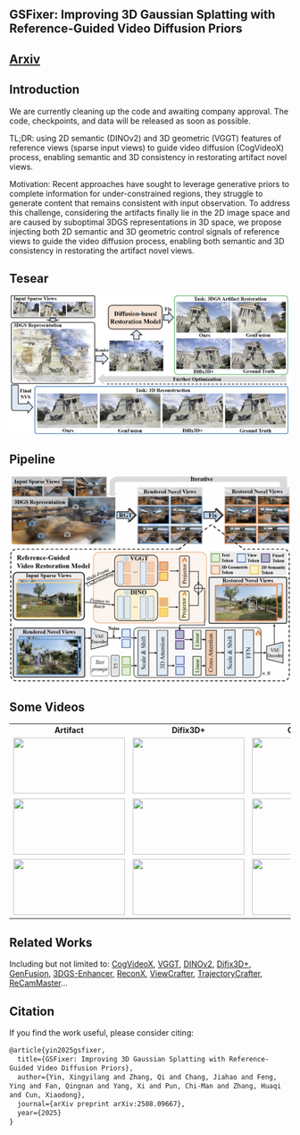 ## GSFixer: Improving 3D Gaussian Splatting with Reference-Guided Video Diffusion Priors
## [Arxiv](https://www.arxiv.org/pdf/2508.09667)

## Introduction

We are currently cleaning up the code and awaiting company approval. The code, checkpoints, and data will be released as soon as possible.

TL;DR: using 2D semantic (DINOv2) and 3D geometric (VGGT) features of reference views (sparse input views) to guide video diffusion (CogVideoX) process, enabling semantic and 3D consistency in restorating artifact novel views.

Motivation: Recent approaches have sought to leverage generative priors to complete information for under-constrained regions, they struggle to generate content that remains consistent with input observation. To address this challenge, considering the artifacts finally lie in the 2D image space and are caused by suboptimal 3DGS representations in 3D space, we propose injecting both 2D semantic and 3D geometric control signals of reference views to guide the video diffusion process, enabling both semantic and 3D consistency in restorating the artifact novel views.

## Tesear
![Tesear](assets/teaser.png)

## Pipeline 
![Pipeline](assets/gsfixer_framework.png)

## Some Videos
<table style="width:100%; text-align:center;">
  <tr>
  <td style="text-align:center;"><b>Artifact</b></td>
  <td style="text-align:center;"><b>Difix3D+</b></td>
  <td style="text-align:center;"><b>GenFusion</b></td>
  <td style="text-align:center;"><b>GSFixer (Ours)</b></td>
  <td style="text-align:center;"><b>GT</b></td>
  </tr>
  <tr>
    <td><img src="assets/Artifact1.gif" width="200" height="100"></td>
    <td><img src="assets/Difix3D+1.gif" width="200" height="100"></td>
    <td><img src="assets/GenFusion1.gif" width="200" height="100"></td>
    <td><img src="assets/GSFixer1.gif" width="200" height="100"></td>
    <td><img src="assets/GT1.gif" width="200" height="100"></td>
  </tr>
  <tr>
    <td><img src="assets/Artifact2.gif" width="200" height="100"></td>
    <td><img src="assets/Difix3D+2.gif" width="200" height="100"></td>
    <td><img src="assets/GenFusion2.gif" width="200" height="100"></td>
    <td><img src="assets/GSFixer2.gif" width="200" height="100"></td>
    <td><img src="assets/GT2.gif" width="200" height="100"></td>
  </tr>
  <tr>
    <td><img src="assets/Artifact3.gif" width="200" height="100"></td>
    <td><img src="assets/Difix3D+3.gif" width="200" height="100"></td>
    <td><img src="assets/GenFusion3.gif" width="200" height="100"></td>
    <td><img src="assets/GSFixer3.gif" width="200" height="100"></td>
    <td><img src="assets/GT3.gif" width="200" height="100"></td>
  </tr>
</table>


## Related Works
Including but not limited to: [CogVideoX](https://github.com/zai-org/CogVideo), [VGGT](https://github.com/facebookresearch/vggt), [DINOv2](https://github.com/facebookresearch/dinov2), [Difix3D+](https://github.com/nv-tlabs/Difix3D), [GenFusion](https://github.com/Inception3D/GenFusion), [3DGS-Enhancer](https://github.com/xiliu8006/3DGS-Enhancer), [ReconX](https://github.com/liuff19/ReconX), [ViewCrafter](https://github.com/Drexubery/ViewCrafter), [TrajectoryCrafter](https://github.com/TrajectoryCrafter/TrajectoryCrafter), [ReCamMaster](https://github.com/KwaiVGI/ReCamMaster)...

## Citation

If you find the work useful, please consider citing:
```
@article{yin2025gsfixer,
  title={GSFixer: Improving 3D Gaussian Splatting with Reference-Guided Video Diffusion Priors},
  author={Yin, Xingyilang and Zhang, Qi and Chang, Jiahao and Feng, Ying and Fan, Qingnan and Yang, Xi and Pun, Chi-Man and Zhang, Huaqi and Cun, Xiaodong},
  journal={arXiv preprint arXiv:2508.09667},
  year={2025}
}
```

